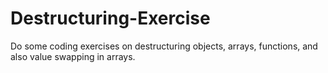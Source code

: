 # Destructuring-Exercise
Do some coding exercises on destructuring objects, arrays, functions, and also value swapping in arrays. 
